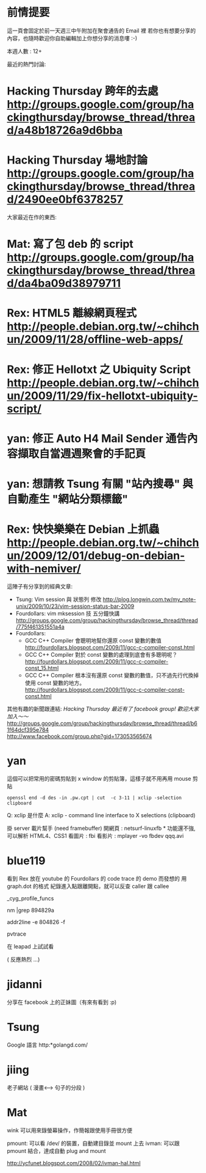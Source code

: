 # 前情提要

這一頁會固定於前一天週三中午附加在聚會通告的 Email 裡
若你也有想要分享的內容，也隨時歡迎你自助編輯加上你想分享的消息嘍 :-)

本週人數 : 12+

最近的熱門討論:
# Hacking Thursday 跨年的去處  <http://groups.google.com/group/hackingthursday/browse_thread/thread/a48b18726a9d6bba>  
# Hacking Thursday 場地討論  <http://groups.google.com/group/hackingthursday/browse_thread/thread/2490ee0bf6378257>  

大家最近在作的東西:
# Mat: 寫了包 deb 的 script  <http://groups.google.com/group/hackingthursday/browse_thread/thread/da4ba09d38979711>  
# Rex: HTML5 離線網頁程式 <http://people.debian.org.tw/~chihchun/2009/11/28/offline-web-apps/>  
# Rex: 修正 Hellotxt 之 Ubiquity Script <http://people.debian.org.tw/~chihchun/2009/11/29/fix-hellotxt-ubiquity-script/>  
# yan: 修正 Auto H4 Mail Sender 通告內容擷取自當週週聚會的手記頁
# yan: 想請教 Tsung 有關 "站內搜尋" 與 自動產生 "網站分類標籤"
# Rex: 快快樂樂在 Debian 上抓蟲 <http://people.debian.org.tw/~chihchun/2009/12/01/debug-on-debian-with-nemiver/>  
 
這陣子有分享到的經典文章:
* Tsung: Vim session 與 狀態列 修改 <http://plog.longwin.com.tw/my_note-unix/2009/10/23/vim-session-status-bar-2009>  
* Fourdollars: vim mksession 技 五分鐘快講  <http://groups.google.com/group/hackingthursday/browse_thread/thread/775f461351551a4a>  
* Fourdollars: 
  * GCC C++ Compiler 會聰明地幫你還原 const 變數的數值 <http://fourdollars.blogspot.com/2009/11/gcc-c-compiler-const.html>  
  * GCC C++ Compiler 對於 const 變數的處理到底會有多聰明呢？ <http://fourdollars.blogspot.com/2009/11/gcc-c-compiler-const_15.html>  
  * GCC C++ Compiler 根本沒有還原 const 變數的數值，只不過先行代換掉使用 const 變數的地方。 <http://fourdollars.blogspot.com/2009/11/gcc-c-compiler-const-const.html>  

其他有趣的新聞跟連結:
*Hacking Thursday 最近有了 facebook group! 歡迎大家加入～～*
<http://groups.google.com/group/hackingthursday/browse_thread/thread/b61f64dcf395e784>  
<http://www.facebook.com/group.php?gid=173053565674>  


# yan


這個可以把常用的密碼剪貼到 x window 的剪貼簿，這樣子就不用再用 mouse 剪貼

    openssl end -d des -in .pw.cpt | cut  -c 3-11 | xclip -selection clipboard


Q: xclip 是什麼
A: xclip - command line interface to X selections (clipboard)

掛 server 載片幫手 (need framebuffer)
開網頁 : netsurf-linuxfb * 功能還不強, 可以解析 HTML4、CSS1
看圖片 : fbi
看影片 : mplayer -vo fbdev qqq.avi


# blue119

看到 Rex 放在 youtube 的 Fourdollars 的 code trace 的 demo 而發想的
用 graph.dot 的格式
紀錄進入點跟離開點，就可以反查 caller 跟 callee

_cyg_profile_funcs

nm <function name> |grep 894829a

addr2line -e 804826 -f  <program>

pvtrace

在 leapad 上試試看

( 反應熱烈 ...)


# jidanni

分享在 facebook 上的正妹圖（有來有看到 :p)


# Tsung

Google 語言
http:*golangd.com/


# jiing

老子網站 ( 漫畫<--> 句子的分段 )


# Mat

wink 可以用來錄螢幕操作，作簡報跟使用手冊很方便

pmount: 可以看 /dev/ 的裝置，自動建目錄並 mount 上去
ivman: 可以跟 pmount 結合，達成自動 plug and mount

<http://ycfunet.blogspot.com/2008/02/ivman-hal.html>  